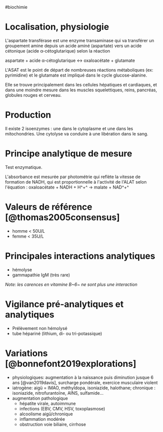 #biochimie
# Localisation, physiologie

L\'aspartate transférase est une enzyme transaminase qui va transférer un groupement amine depuis un acide aminé (aspartate) vers un acide cétonique (acide α-cétoglutarique) selon la réaction

aspartate + acide α-cétoglutarique ↔ oxaloacétate + glutamate

L\'ASAT est le point de départ de nombreuses réactions métaboliques (ex: pyrimidine) et le glutamate est impliqué dans le cycle glucose-alanine.

Elle se trouve principalement dans les cellules hépatiques et cardiaques, et dans une moindre mesure dans les muscles squelettiques, reins, pancréas, globules rouges et cerveau.

# Production

Il existe 2 isoenzymes : une dans le cytoplasme et une dans les
mitochondries. Une cytolyse va conduire à une libération dans le sang.

# Principe analytique de mesure

Test enzymatique.

L\'absorbance est mesurée par photométrie qui reflète la vitesse de
formation de NADH, qui est proportionnelle à l'activité de l'ALAT selon
l\'équation : oxaloacétate + NADH + H^+^ → malate + NAD^+^

# Valeurs de référence [@thomas2005consensus]

-   homme \< 50U/L
-   femme \< 35U/L

# Principales interactions analytiques

-   hémolyse
-   gammapathie IgM (très rare)

*Note: les carences en vitamine B~6~ ne sont plus une interaction*

# Vigilance pré-analytiques et analytiques

-   Prélèvement non hémolysé
-   tube hépariné (lithium, di- ou tri-potassique)

# Variations [@bonnefont2019explorations]

-   physiologiques: augmentation à la naissance puis diminution jusque 6
    ans [@van2019davis], surcharge pondérale, exercice musculaire
    violent
-   iatrogène: aigü = IMAO, méthyldopa, isoniazide, halothane; chronique
    : isoniazide, nitrofurantoïne, AINS, sulfamide...
-   augmentation pathologique
    -   hépatite virale, autoimmune
    -   infections (EBV, CMV, HSV, toxoplasmose)
    -   alcoolisme aigü/chronique
    -   inflammation modérée
    -   obstruction voie biliaire, cirrhose
